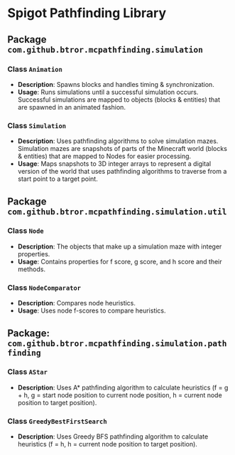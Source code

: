 # Spigot Pathfinding Library

## Package `com.github.btror.mcpathfinding.simulation`

### Class `Animation`
- **Description**: Spawns blocks and handles timing & synchronization.
- **Usage**: Runs simulations until a successful simulation occurs. Successful simulations are mapped to objects (blocks & entities) that are spawned in an animated fashion.

### Class `Simulation`
- **Description**: Uses pathfinding algorithms to solve simulation mazes. Simulation mazes are snapshots of parts of the Minecraft world (blocks & entities) that are mapped to Nodes for easier processing.
- **Usage**: Maps snapshots to 3D integer arrays to represent a digital version of the world that uses pathfinding algorithms to traverse from a start point to a target point.

## Package `com.github.btror.mcpathfinding.simulation.util`

### Class `Node`
- **Description**: The objects that make up a simulation maze with integer properties.
- **Usage**: Contains properties for f score, g score, and h score and their methods.

### Class `NodeComparator`
- **Description**: Compares node heuristics.
- **Usage**: Uses node f-scores to compare heuristics.

## Package: `com.github.btror.mcpathfinding.simulation.pathfinding`

### Class `AStar`
- **Description**: Uses A* pathfinding algorithm to calculate heuristics (f = g + h, g = start node position to current node position, h = current node position to target position).

### Class `GreedyBestFirstSearch`
- **Description**: Uses Greedy BFS pathfinding algorithm to calculate heuristics (f = h, h = current node position to target position).
